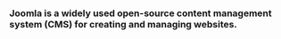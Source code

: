 ### Joomla is a widely used open-source content management system (CMS) for creating and managing websites.

